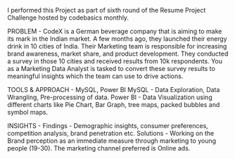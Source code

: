 I performed this Project as part of sixth round of the Resume Project Challenge hosted by codebasics monthly.

PROBLEM -
CodeX is a German beverage company that is aiming to make its mark in the Indian market. A few months ago, they launched their energy drink in 10 cities of India.
Their Marketing team is responsible for increasing brand awareness, market share, and product development. They conducted a survey in those 10 cities and received results from 10k respondents. 
You as a Marketing Data Analyst is tasked to convert these survey results to meaningful insights which the team can use to drive actions.

TOOLS & APPROACH - MySQL, Power BI
MySQL - Data Exploration, Data Wrangling, Pre-processing of data.
Power BI - Data Visualization using different charts like Pie Chart, Bar Graph, tree maps, packed bubbles and symbol maps.

INSIGHTS -
Findings - Demographic insights, consumer preferences, competition analysis, brand penetration etc.
Solutions - Working on the Brand perception as an immediate measure through marketing to young people (19-30). The marketing channel preferred is Online ads. 
